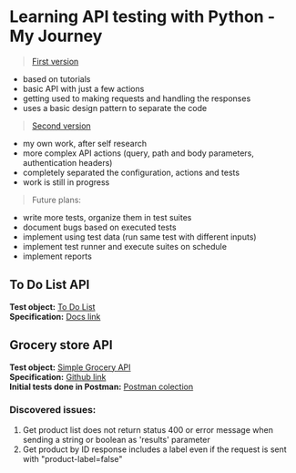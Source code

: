 # Learning API testing with Python - My Journey

> [First version](#to-do-list-api)
- based on tutorials
- basic API with just a few actions
- getting used to making requests and handling the responses
- uses a basic design pattern to separate the code
> [Second version](#grocery-store-api)
- my own work, after self research
- more complex API actions (query, path and body parameters, authentication headers)
- completely separated the configuration, actions and tests
- work is still in progress

> Future plans:
- write more tests, organize them in test suites
- document bugs based on executed tests
- implement using test data (run same test with different inputs)
- implement test runner and execute suites on schedule
- implement reports

## To Do List API

**Test object:** [To Do List](https://todo.pixegami.io)  
**Specification:** [Docs link](https://todo.pixegami.io/docs)  


## Grocery store API
**Test object:** [Simple Grocery API](https://simple-grocery-store-api.glitch.me/)  
**Specification:** [Github link](https://github.com/vdespa/Postman-Complete-Guide-API-Testing/blob/main/simple-grocery-store-api.md)  
**Initial tests done in Postman:** [Postman colection](https://www.postman.com/sorincirneala/workspace/grocery-store-api-public/collection/22316948-500e3a68-8eb1-4b1f-94c5-a97d7812740c?action=share&creator=22316948)  

### Discovered issues: 
1. Get product list does not return status 400 or error message when sending a string or boolean as 'results' parameter
2. Get product by ID response includes a label even if the request is sent with "product-label=false"
